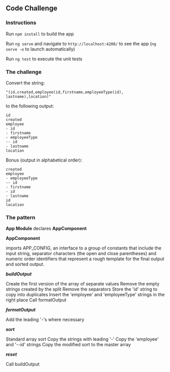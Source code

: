 ## Code Challenge

### Instructions
Run `npm install` to build the app

Run `ng serve` and navigate to `http://localhost:4200/` to see the app (`ng serve -o` to launch automatically) 

Run `ng test` to execute the unit tests

### The challenge

Convert the string: 
```
"(id,created,employee(id,firstname,employeeType(id), lastname),location)" 
```
to the following output:
```
id
created
employee
- id
- firstname
- employeeType
-- id
- lastname
location
```

Bonus (output in alphabetical order):
```
created
employee
- employeeType
-- id
- firstname
- id
- lastname
id
location
```

### The pattern
**App Module** declares **AppComponent**

**AppComponent** 

imports APP_CONFIG, an interface to a group of constants that include the input string, separator characters (the open and close parentheses) and numeric order identifiers that represent a rough template for the final output and sorted output.

***buildOutput***

Create the first version of the array of separate values
Remove the empty strings created by the split
Remove the separators
Store the 'id' string to copy into duplicates
Insert the 'employee' and 'employeeType' strings in the right place
Call formatOutput

***formatOutput***

Add the leading '-'s where necessary

***sort***

Standard array sort
Copy the strings with leading '-'
Copy the 'employee' and '--id' strings
Copy the modified sort to the master array

***reset***

Call buildOutput






 


